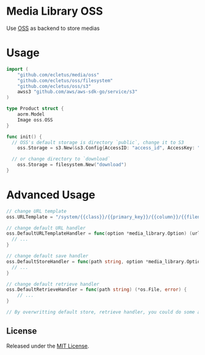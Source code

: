 # Media Library OSS

Use [OSS](https://github.com/ecletus/oss) as backend to store medias

# Usage

```go
import (
	"github.com/ecletus/media/oss"
	"github.com/ecletus/oss/filesystem"
	"github.com/ecletus/oss/s3"
	awss3 "github.com/aws/aws-sdk-go/service/s3"
)

type Product struct {
	aorm.Model
	Image oss.OSS
}

func init() {
  // OSS's default storage is directory `public`, change it to S3
	oss.Storage = s3.New(&s3.Config{AccessID: "access_id", AccessKey: "access_key", Region: "region", Bucket: "bucket", Endpoint: "cdn.getqor.com", ACL: awss3.BucketCannedACLPublicRead})

  // or change directory to `download`
	oss.Storage = filesystem.New("download")
}
```

# Advanced Usage

```go
// change URL template
oss.URLTemplate = "/system/{{class}}/{{primary_key}}/{{column}}/{{filename_with_hash}}"

// change default URL handler
oss.DefaultURLTemplateHandler = func(option *media_library.Option) (url string) {
  // ...
}

// change default save handler
oss.DefaultStoreHandler = func(path string, option *media_library.Option, reader io.Reader) error {
  // ...
}

// change default retrieve handler
oss.DefaultRetrieveHandler = func(path string) (*os.File, error) {
	// ...
}

// By overwritting default store, retrieve handler, you could do some advanced tasks, like use private mode when store sensitive data to S3, public read mode for other files
```

## License

Released under the [MIT License](http://opensource.org/licenses/MIT).
